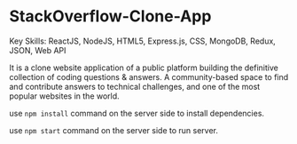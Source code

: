 # StackOverflow-Clone-App

Key Skills: ReactJS, NodeJS, HTML5, Express.js, CSS, MongoDB, Redux, JSON, Web API                                                                  

It is a clone website application of a public platform building the definitive collection of coding questions & answers. A community-based space to find
and contribute answers to technical challenges, and one of the most popular websites in the world.                                                           

use `npm install` command on the server side to install dependencies.

use `npm start` command on the server side to run server.

